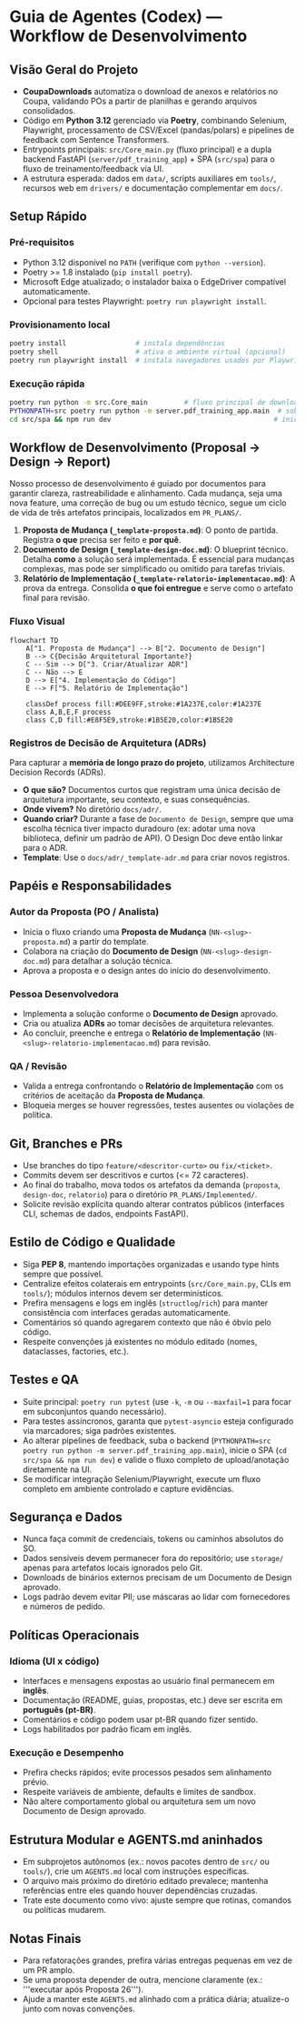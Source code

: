 # Guia de Agentes (Codex) — Workflow de Desenvolvimento

## Visão Geral do Projeto
- **CoupaDownloads** automatiza o download de anexos e relatórios no Coupa, validando POs a partir de planilhas e gerando arquivos consolidados.
- Código em **Python 3.12** gerenciado via **Poetry**, combinando Selenium, Playwright, processamento de CSV/Excel (pandas/polars) e pipelines de feedback com Sentence Transformers.
- Entrypoints principais: `src/Core_main.py` (fluxo principal) e a dupla backend FastAPI (`server/pdf_training_app`) + SPA (`src/spa`) para o fluxo de treinamento/feedback via UI.
- A estrutura esperada: dados em `data/`, scripts auxiliares em `tools/`, recursos web em `drivers/` e documentação complementar em `docs/`.

## Setup Rápido
### Pré-requisitos
- Python 3.12 disponível no `PATH` (verifique com `python --version`).
- Poetry >= 1.8 instalado (`pip install poetry`).
- Microsoft Edge atualizado; o instalador baixa o EdgeDriver compatível automaticamente.
- Opcional para testes Playwright: `poetry run playwright install`.

### Provisionamento local
```bash
poetry install                 # instala dependências
poetry shell                   # ativa o ambiente virtual (opcional)
poetry run playwright install  # instala navegadores usados por Playwright, se necessário
```

### Execução rápida
```bash
poetry run python -m src.Core_main         # fluxo principal de download
PYTHONPATH=src poetry run python -m server.pdf_training_app.main  # sobe o backend
cd src/spa && npm run dev                                        # inicia o wizard de anotações PDF
```

## Workflow de Desenvolvimento (Proposal -> Design -> Report)

Nosso processo de desenvolvimento é guiado por documentos para garantir clareza, rastreabilidade e alinhamento. Cada mudança, seja uma nova feature, uma correção de bug ou um estudo técnico, segue um ciclo de vida de três artefatos principais, localizados em `PR_PLANS/`.

1.  **Proposta de Mudança (`_template-proposta.md`)**: O ponto de partida. Registra **o que** precisa ser feito e **por quê**.
2.  **Documento de Design (`_template-design-doc.md`)**: O blueprint técnico. Detalha **como** a solução será implementada. É essencial para mudanças complexas, mas pode ser simplificado ou omitido para tarefas triviais.
3.  **Relatório de Implementação (`_template-relatorio-implementacao.md`)**: A prova da entrega. Consolida **o que foi entregue** e serve como o artefato final para revisão.

### Fluxo Visual
```mermaid
flowchart TD
    A["1. Proposta de Mudança"] --> B["2. Documento de Design"]
    B --> C{Decisão Arquitetural Importante?}
    C -- Sim --> D["3. Criar/Atualizar ADR"]
    C -- Não --> E
    D --> E["4. Implementação do Código"]
    E --> F["5. Relatório de Implementação"]

    classDef process fill:#DEE9FF,stroke:#1A237E,color:#1A237E
    class A,B,E,F process
    class C,D fill:#E8F5E9,stroke:#1B5E20,color:#1B5E20
```

### Registros de Decisão de Arquitetura (ADRs)

Para capturar a **memória de longo prazo do projeto**, utilizamos Architecture Decision Records (ADRs).

- **O que são?** Documentos curtos que registram uma única decisão de arquitetura importante, seu contexto, e suas consequências.
- **Onde vivem?** No diretório `docs/adr/`.
- **Quando criar?** Durante a fase de `Documento de Design`, sempre que uma escolha técnica tiver impacto duradouro (ex: adotar uma nova biblioteca, definir um padrão de API). O Design Doc deve então linkar para o ADR.
- **Template**: Use o `docs/adr/_template-adr.md` para criar novos registros.

## Papéis e Responsabilidades

### Autor da Proposta (PO / Analista)
- Inicia o fluxo criando uma **Proposta de Mudança** (`NN-<slug>-proposta.md`) a partir do template.
- Colabora na criação do **Documento de Design** (`NN-<slug>-design-doc.md`) para detalhar a solução técnica.
- Aprova a proposta e o design antes do início do desenvolvimento.

### Pessoa Desenvolvedora
- Implementa a solução conforme o **Documento de Design** aprovado.
- Cria ou atualiza **ADRs** ao tomar decisões de arquitetura relevantes.
- Ao concluir, preenche e entrega o **Relatório de Implementação** (`NN-<slug>-relatorio-implementacao.md`) para revisão.

### QA / Revisão
- Valida a entrega confrontando o **Relatório de Implementação** com os critérios de aceitação da **Proposta de Mudança**.
- Bloqueia merges se houver regressões, testes ausentes ou violações de política.

## Git, Branches e PRs
- Use branches do tipo `feature/<descritor-curto>` ou `fix/<ticket>`.
- Commits devem ser descritivos e curtos (<= 72 caracteres).
- Ao final do trabalho, mova todos os artefatos da demanda (`proposta`, `design-doc`, `relatorio`) para o diretório `PR_PLANS/Implemented/`.
- Solicite revisão explícita quando alterar contratos públicos (interfaces CLI, schemas de dados, endpoints FastAPI).

## Estilo de Código e Qualidade
- Siga **PEP 8**, mantendo importações organizadas e usando type hints sempre que possível.
- Centralize efeitos colaterais em entrypoints (`src/Core_main.py`, CLIs em `tools/`); módulos internos devem ser determinísticos.
- Prefira mensagens e logs em inglês (`structlog`/`rich`) para manter consistência com interfaces geradas automaticamente.
- Comentários só quando agregarem contexto que não é óbvio pelo código.
- Respeite convenções já existentes no módulo editado (nomes, dataclasses, factories, etc.).

## Testes e QA
- Suite principal: `poetry run pytest` (use `-k`, `-m` ou `--maxfail=1` para focar em subconjuntos quando necessário).
- Para testes assíncronos, garanta que `pytest-asyncio` esteja configurado via marcadores; siga padrões existentes.
- Ao alterar pipelines de feedback, suba o backend (`PYTHONPATH=src poetry run python -m server.pdf_training_app.main`), inicie o SPA (`cd src/spa && npm run dev`) e valide o fluxo completo de upload/anotação diretamente na UI.
- Se modificar integração Selenium/Playwright, execute um fluxo completo em ambiente controlado e capture evidências.

## Segurança e Dados
- Nunca faça commit de credenciais, tokens ou caminhos absolutos do SO.
- Dados sensíveis devem permanecer fora do repositório; use `storage/` apenas para artefatos locais ignorados pelo Git.
- Downloads de binários externos precisam de um Documento de Design aprovado.
- Logs padrão devem evitar PII; use máscaras ao lidar com fornecedores e números de pedido.

## Políticas Operacionais
### Idioma (UI x código)
- Interfaces e mensagens expostas ao usuário final permanecem em **inglês**.
- Documentação (README, guias, propostas, etc.) deve ser escrita em **português (pt-BR)**.
- Comentários e código podem usar pt-BR quando fizer sentido.
- Logs habilitados por padrão ficam em inglês.

### Execução e Desempenho
- Prefira checks rápidos; evite processos pesados sem alinhamento prévio.
- Respeite variáveis de ambiente, defaults e limites de sandbox.
- Não altere comportamento global ou arquitetura sem um novo Documento de Design aprovado.

## Estrutura Modular e AGENTS.md aninhados
- Em subprojetos autônomos (ex.: novos pacotes dentro de `src/` ou `tools/`), crie um `AGENTS.md` local com instruções específicas.
- O arquivo mais próximo do diretório editado prevalece; mantenha referências entre eles quando houver dependências cruzadas.
- Trate este documento como vivo: ajuste sempre que rotinas, comandos ou políticas mudarem.

## Notas Finais
- Para refatorações grandes, prefira várias entregas pequenas em vez de um PR amplo.
- Se uma proposta depender de outra, mencione claramente (ex.: '''executar após Proposta 26''').
- Ajude a manter este `AGENTS.md` alinhado com a prática diária; atualize-o junto com novas convenções.